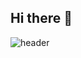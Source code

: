 ## Hi there 👋

![header](https://capsule-render.vercel.app/api?type=venom&color=gradient&height=200&section=header&text=SeoHyunK%20·%20Autonomous%20Driving&fontSize=60&fontColor=000000&stroke=F2A5FF&strokeWidth=1)



